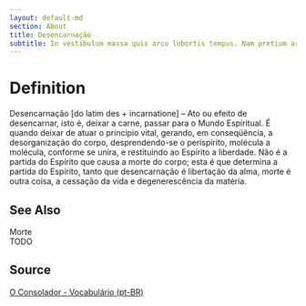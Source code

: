 ```yaml
---
layout: default-md
section: About
title: Desencarnação
subtitle: In vestibulum massa quis arcu lobortis tempus. Nam pretium arcu in odio vulputate luctus.
---
```


# Definition
Desencarnação [do latim des + incarnatione] – Ato ou efeito de desencarnar, isto é, deixar a carne, passar para o Mundo Espiritual. É quando deixar de atuar o princípio vital, gerando, em conseqüência, a desorganização do corpo, desprendendo-se o perispírito, molécula a molécula, conforme se unira, e restituindo ao Espírito a liberdade. Não é a partida do Espírito que causa a morte do corpo; esta é que determina a partida do Espírito, tanto que desencarnação é libertação da alma, morte é outra coisa, a cessação da vida e degenerescência da matéria.

## See Also
Morte  
TODO

## Source
[O Consolador - Vocabulário (pt-BR)](http://www.oconsolador.com.br/linkfixo/vocabulario/principal.html)



